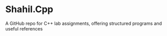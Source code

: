 # Shahil.Cpp
A GitHub repo for C++ lab assignments, offering structured programs and useful references
